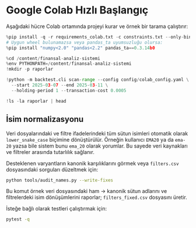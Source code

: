 # Google Colab Hızlı Başlangıç

Aşağıdaki hücre Colab ortamında projeyi kurar ve örnek bir tarama çalıştırır:

```python
%pip install -q -r requirements_colab.txt -c constraints.txt --only-binary=:all:
# Uygun wheel bulunamazsa veya pandas_ta uyumsuzluğu olursa:
%pip install "numpy<2.0" "pandas<2.2" pandas_ta==0.3.14b0

%cd /content/finansal-analiz-sistemi
%env PYTHONPATH=/content/finansal-analiz-sistemi
!mkdir -p raporlar

!python -m backtest.cli scan-range --config config/colab_config.yaml \
  --start 2025-03-07 --end 2025-03-11 \
  --holding-period 1 --transaction-cost 0.0005

!ls -la raporlar | head
```

## İsim normalizasyonu

Veri dosyalarındaki ve filtre ifadelerindeki tüm sütun isimleri otomatik olarak
`lower_snake_case` biçimine dönüştürülür. Örneğin kullanıcı `EMA20` ya da
`ema-20` yazsa bile sistem bunu `ema_20` olarak yorumlar. Bu sayede veri
kaynakları ve filtreler arasında tutarlılık sağlanır.

Desteklenen varyantların kanonik karşılıklarını görmek veya `filters.csv`
dosyasındaki sorguları düzeltmek için:

```bash
python tools/audit_names.py --write-fixes
```

Bu komut örnek veri dosyasındaki ham → kanonik sütun adlarını ve filtrelerdeki
isim dönüşümlerini raporlar; `filters_fixed.csv` dosyasını üretir.

İsteğe bağlı olarak testleri çalıştırmak için:

```bash
pytest -q
```
